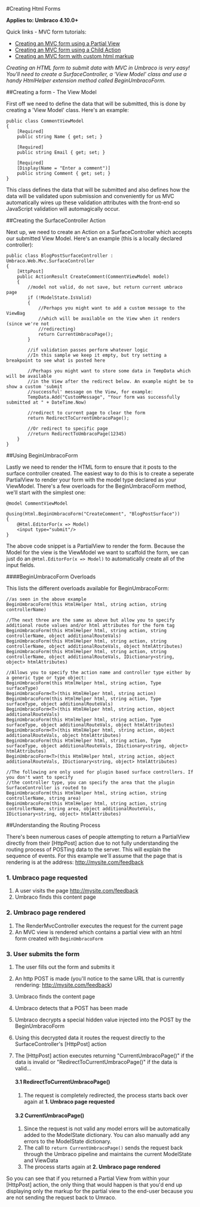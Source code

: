 #Creating Html Forms

**Applies to: Umbraco 4.10.0+**

Quick links - MVC form tutorials:

* [Creating an MVC form using a Partial View](forms/turorial-partial-views.md)
* [Creating an MVC form using a Child Action](forms/turorial-child-action.md)
* [Creating an MVC form with custom html markup](forms/turorial-custom-markup.md)

_Creating an HTML form to submit data with MVC in Umbraco is very easy! You'll need to create a SurfaceController, a 'View Model' class and use a handy HtmlHelper extension method called BeginUmbracoForm._

##Creating a form - The View Model

First off we need to define the data that will be submitted, this is done by creating a 'View Model' class. Here's an example:
	
	public class CommentViewModel
	{
	    [Required]
	    public string Name { get; set; }
	
	    [Required]
	    public string Email { get; set; }
	
	    [Required]
	    [Display(Name = "Enter a comment")]
	    public string Comment { get; set; }
	}

This class defines the data that will be submitted and also defines how the data will be validated upon submission and conveniently for us MVC automatically wires up these validation attributes with the front-end so JavaScript validation will automagically occur.

##Creating the SurfaceController Action

Next up, we need to create an Action on a SurfaceController which accepts our submitted View Model. Here's an example (this is a locally declared controller):

	public class BlogPostSurfaceController : Umbraco.Web.Mvc.SurfaceController
	{
		[HttpPost]
		public ActionResult CreateComment(CommentViewModel model)
		{    
		    //model not valid, do not save, but return current umbraco page
		    if (!ModelState.IsValid)
			{
				//Perhaps you might want to add a custom message to the ViewBag
				//which will be available on the View when it renders (since we're not 
				//redirecting)	    	
		   		return CurrentUmbracoPage();
			}
		
		    //if validation passes perform whatever logic
		    //In this sample we keep it empty, but try setting a breakpoint to see what is posted here
			
			//Perhaps you might want to store some data in TempData which will be available 
			//in the View after the redirect below. An example might be to show a custom 'submit
			//successful' message on the View, for example:
			TempData.Add("CustomMessage", "Your form was successfully submitted at " + DateTime.Now)
		
		    //redirect to current page to clear the form
		    return RedirectToCurrentUmbracoPage();
		
		    //Or redirect to specific page
		    //return RedirectToUmbracoPage(12345)
		}
	}

##Using BeginUmbracoForm

Lastly we need to render the HTML form to ensure that it posts to the surface controller created. The easiest way to do this is to create a seperate PartialView to render your form with the model type declared as your ViewModel. There's a few overloads for the BeginUmbracoForm method, we'll start with the simplest one:

	@model CommentViewModel

	@using(Html.BeginUmbracoForm("CreateComment", "BlogPostSurface"))
	{
		@Html.EditorFor(x => Model)
		<input type="submit"/>
	}

The above code snippet is a PartialView to render the form. Because the Model for the view is the ViewModel we want to scaffold the form, we can just do an `@Html.EditorFor(x => Model)` to automatically create all of the input fields.

####BeginUmbracoForm Overloads

This lists the different overloads available for BeginUmbracoForm:

	//as seen in the above example
	BeginUmbracoForm(this HtmlHelper html, string action, string controllerName)
	
	//The next three are the same as above but allow you to specify additional route values and/or html attributes for the form tag	
	BeginUmbracoForm(this HtmlHelper html, string action, string controllerName, object additionalRouteVals)
	BeginUmbracoForm(this HtmlHelper html, string action, string controllerName, object additionalRouteVals, object htmlAttributes)	
	BeginUmbracoForm(this HtmlHelper html, string action, string controllerName, object additionalRouteVals, IDictionary<string, object> htmlAttributes)
	
	//Allows you to specify the action name and controller type either by a generic type or type object:
	BeginUmbracoForm(this HtmlHelper html, string action, Type surfaceType)
	BeginUmbracoForm<T>(this HtmlHelper html, string action)
	BeginUmbracoForm(this HtmlHelper html, string action, Type surfaceType, object additionalRouteVals)
	BeginUmbracoForm<T>(this HtmlHelper html, string action, object additionalRouteVals)
	BeginUmbracoForm(this HtmlHelper html, string action, Type surfaceType, object additionalRouteVals, object htmlAttributes)
	BeginUmbracoForm<T>(this HtmlHelper html, string action, object additionalRouteVals, object htmlAttributes)
	BeginUmbracoForm(this HtmlHelper html, string action, Type surfaceType, object additionalRouteVals, IDictionary<string, object> htmlAttributes)
	BeginUmbracoForm<T>(this HtmlHelper html, string action, object additionalRouteVals, IDictionary<string, object> htmlAttributes)
	
	//The following are only used for plugin based surface controllers. If you don't want to specify
	//the controller type, you can specify the area that the plugin SurfaceController is routed to
	BeginUmbracoForm(this HtmlHelper html, string action, string controllerName, string area)
	BeginUmbracoForm(this HtmlHelper html, string action, string controllerName, string area, object additionalRouteVals, IDictionary<string, object> htmlAttributes)

##Understanding the Routing Process

There's been numerous cases of people attempting to return a PartialView directly from their [HttpPost] action due to not fully understanding the routing process of POSTing data to the server. This will explain the sequence of events. For this example we'll assume that the page that is rendering is at the address: http://mysite.com/feedback

### 1. Umbraco page requested

1. A user visits the page http://mysite.com/feedback
2. Umbraco finds this content page

### 2. Umbraco page rendered
1. The RenderMvcController executes the request for the current page
2. An MVC view is rendered which contains a partial view with an html form created with `BeginUmbracoForm`

### 3. User submits the form

1. The user fills out the form and submits it
2. An http POST is made (you'll notice to the same URL that is currently rendering: http://mysite.com/feedback)
3. Umbraco finds the content page
4. Umbraco detects that a POST has been made
5. Umbraco decrypts a special hidden value injected into the POST by the BeginUmbracoForm
6. Using this decrypted data it routes the request directly to the SurfaceController's [HttpPost] action
7. The [HttpPost] action executes returning "CurrentUmbracoPage()" if the data is invalid or "RedirectToCurrentUmbracoPage()" if the data is valid...

	#### 3.1 RedirectToCurrentUmbracoPage()
	
	1. The request is completely redirected, the process starts back over again at **1. Umbraco page requested**

	#### 3.2 CurrentUmbracoPage()

	1. Since the request is not valid any model errors will be automatically added to the ModelState dictionary. You can also manually add any errors to the ModelState dictionary.
	2. The call to `return CurrentUmbracoPage()` sends the request back through the Umbraco pipeline and maintains the current ModelState and ViewData
	3. The process starts again at **2. Umbraco page rendered**

So you can see that if you returned a Partial View from within your [HttpPost] action, the only thing that would happen is that you'd end up displaying only the markup for the partial view to the end-user because you are not sending the request back to Umraco.
